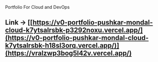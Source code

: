 
Portfolio For Cloud and DevOps 
## Link -> [[https://v0-portfolio-pushkar-mondal-cloud-k7ytsalrsbk-p3292noxu.vercel.app/](https://v0-portfolio-pushkar-mondal-cloud-k7ytsalrsbk-h18sl3orq.vercel.app/)](https://vralzwp3bog5l42v.vercel.app/)
